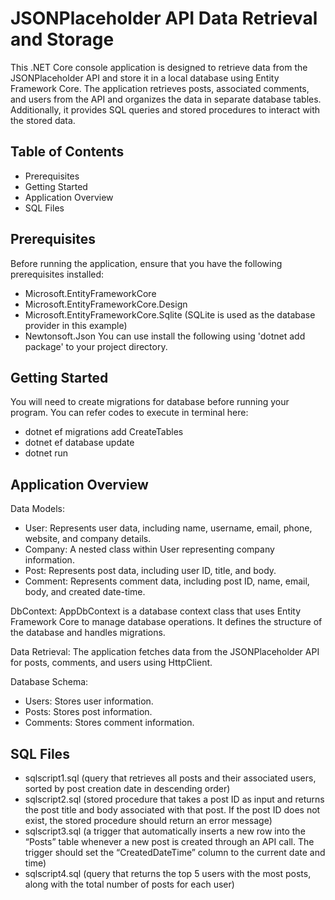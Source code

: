 # JSONPlaceholder API Data Retrieval and Storage
This .NET Core console application is designed to retrieve data from the JSONPlaceholder API and store it in a local database using Entity Framework Core. The application retrieves posts, associated comments, and users from the API and organizes the data in separate database tables. Additionally, it provides SQL queries and stored procedures to interact with the stored data.

## Table of Contents
- Prerequisites
- Getting Started
- Application Overview
- SQL Files

## Prerequisites
Before running the application, ensure that you have the following prerequisites installed:
- Microsoft.EntityFrameworkCore
- Microsoft.EntityFrameworkCore.Design
- Microsoft.EntityFrameworkCore.Sqlite (SQLite is used as the database provider in this example)
- Newtonsoft.Json
You can use install the following using 'dotnet add package' to your project directory.

## Getting Started
You will need to create migrations for database before running your program. You can refer codes to execute in terminal here:
- dotnet ef migrations add CreateTables
- dotnet ef database update
- dotnet run

## Application Overview
Data Models:
- User: Represents user data, including name, username, email, phone, website, and company details.
- Company: A nested class within User representing company information.
- Post: Represents post data, including user ID, title, and body.
- Comment: Represents comment data, including post ID, name, email, body, and created date-time.

DbContext: AppDbContext is a database context class that uses Entity Framework Core to manage database operations. It defines the structure of the database and handles migrations.

Data Retrieval: The application fetches data from the JSONPlaceholder API for posts, comments, and users using HttpClient.

Database Schema:
- Users: Stores user information.
- Posts: Stores post information.
- Comments: Stores comment information.

## SQL Files
- sqlscript1.sql (query that retrieves all posts and their associated users, sorted by post creation date in descending order)
- sqlscript2.sql (stored procedure that takes a post ID as input and returns the post title and body associated with that post. If the post ID does not exist, the stored procedure should return an error message)
- sqlscript3.sql (a trigger that automatically inserts a new row into the “Posts” table whenever a new post is created through an API call. The trigger should set the “CreatedDateTime” column to the current date and time)
- sqlscript4.sql (query that returns the top 5 users with the most posts, along with the total number of posts for each user)







